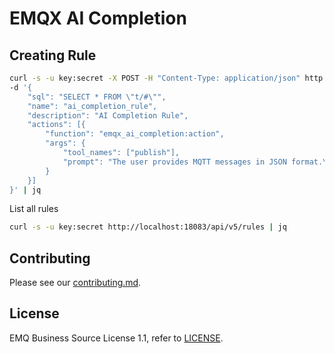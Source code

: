 # EMQX AI Completion

## Creating Rule

```bash
curl -s -u key:secret -X POST -H "Content-Type: application/json" http://localhost:18083/api/v5/rules \
-d '{
    "sql": "SELECT * FROM \"t/#\"",
    "name": "ai_completion_rule",
    "description": "AI Completion Rule",
    "actions": [{
        "function": "emqx_ai_completion:action",
        "args": {
            "tool_names": ["publish"],
            "prompt": "The user provides MQTT messages in JSON format.\nFor user message, if the payload has comma-separated integer values\n* calculate the sum of the values\n* use the sum as the payload of a new message\n* publish the new message to the topic ai_completion/{original_topic}\n* use the qos of the original message as the qos of the new message.\n\nDo nothing for other messages."
        }
    }]
}' | jq
```

List all rules
```bash
curl -s -u key:secret http://localhost:18083/api/v5/rules | jq
```

## Contributing

Please see our [contributing.md](../../CONTRIBUTING.md).

## License

EMQ Business Source License 1.1, refer to [LICENSE](BSL.txt).
